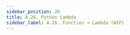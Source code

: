 ```yaml
---
sidebar_position: 26
title: A.26. Python Lambda
sidebar_label: A.26. Function ➜ Lambda (WIP)
---
```

